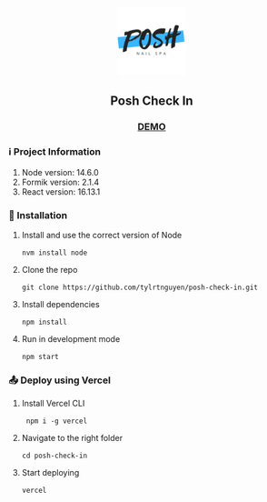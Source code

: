 <p align="center">
    <a href="https://posh-nail-spa.now.sh/" target="_blank" rel="noreferrer noopener"><img width="120px" height="120px" src="./public/images/logo.png" alt="Posh Nail Logo"></a>
</p>
<h2 align="center">Posh Check In</h2>
<a href="https://posh-check-in.vercel.app" target="_blank" rel="noreferrer noopener"><h3 align="center">DEMO</h3></a>

### :information_source: Project Information
1. Node version: 14.6.0
2. Formik version: 2.1.4
3. React version: 16.13.1

### :wrench: Installation
1. Install and use the correct version of Node
   ```shell
   nvm install node
   ```
2. Clone the repo
   ```shell
   git clone https://github.com/tylrtnguyen/posh-check-in.git
   ```
3. Install dependencies
   ```shell
   npm install
   ```
4. Run in development mode
   ```shell
   npm start
   ```

### :outbox_tray: Deploy using Vercel
1. Install Vercel CLI
   ```shell
    npm i -g vercel
   ```
2. Navigate to the right folder
   ```shell
   cd posh-check-in
   ```
3. Start deploying
   ```shell
   vercel
   ```